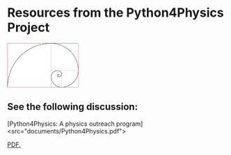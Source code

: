 # Resources from the Python4Physics Project
<img src="images/goldenspiral.png" width="164" height="102">

## See the following discussion:

[Python4Physics: A physics outreach program]<src="documents/Python4Physics.pdf">

<a href="/documents/Python4Physics.pdf" target="_blank">PDF.</a>
